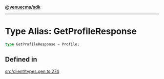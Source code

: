 [**@venuecms/sdk**](../Index.md)

***

# Type Alias: GetProfileResponse

```ts
type GetProfileResponse = Profile;
```

## Defined in

[src/client/types.gen.ts:274](https://github.com/venuecms/sdk/blob/e006ed15657b6995aa87e1eb9272ec151fbf86f1/src/client/types.gen.ts#L274)
